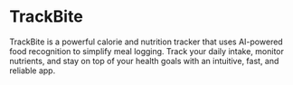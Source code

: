 # TrackBite
TrackBite is a powerful calorie and nutrition tracker that uses AI-powered food recognition to simplify meal logging. Track your daily intake, monitor nutrients, and stay on top of your health goals with an intuitive, fast, and reliable app.
